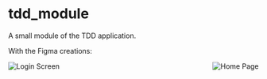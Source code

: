 # tdd_module

A small module of the TDD application. 

With the Figma creations:

<img align="left" src="assets/LoginFinal.png" alt="Login Screen"> 
<img align="right" src="assests/HomeScreen.png" alt="Home Page">